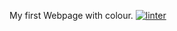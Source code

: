 My first Webpage with colour.
[![linter](https://github.com/DavidP-H/Unit2-03/workflows/linter/badge.svg)](https://github.com/marketplace/actions/super-linter)